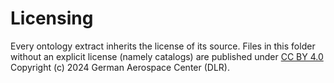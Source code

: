 # Licensing

Every ontology extract inherits the license of its source. Files in this folder without an explicit license (namely catalogs) are published under [CC BY 4.0](https://creativecommons.org/licenses/by/4.0/) Copyright (c) 2024 German Aerospace Center (DLR).